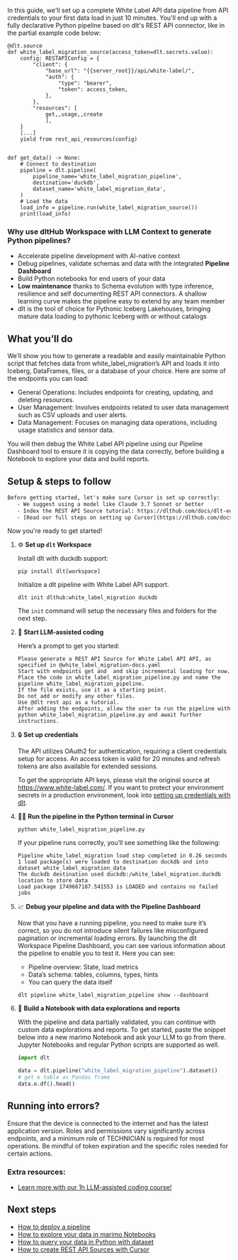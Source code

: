 In this guide, we'll set up a complete White Label API data pipeline from API credentials to your first data load in just 10 minutes. You'll end up with a fully declarative Python pipeline based on dlt's REST API connector, like in the partial example code below:

```python-outcome
@dlt.source
def white_label_migration_source(access_token=dlt.secrets.value):
    config: RESTAPIConfig = {
        "client": {
            "base_url": "{{server_root}}/api/white-label/",
            "auth": {
                "type": "bearer",
                "token": access_token,
            },
        },
        "resources": [
            get,,usage,,create
            ],
    }
    [...]
    yield from rest_api_resources(config)


def get_data() -> None:
    # Connect to destination
    pipeline = dlt.pipeline(
        pipeline_name='white_label_migration_pipeline',
        destination='duckdb',
        dataset_name='white_label_migration_data', 
    )
    # Load the data
    load_info = pipeline.run(white_label_migration_source())
    print(load_info) 
```

### Why use dltHub Workspace with LLM Context to generate Python pipelines?

- Accelerate pipeline development with AI-native context
- Debug pipelines, validate schemas and data with the integrated **Pipeline Dashboard**
- Build Python notebooks for end users of your data
- **Low maintenance** thanks to Schema evolution with type inference, resilience and self documenting REST API connectors. A shallow learning curve makes the pipeline easy to extend by any team member
- dlt is the tool of choice for Pythonic Iceberg Lakehouses, bringing mature data loading to pythonic Iceberg with or without catalogs

## What you’ll do

We’ll show you how to generate a readable and easily maintainable Python script that fetches data from white_label_migration’s API and loads it into Iceberg, DataFrames, files, or a database of your choice. Here are some of the endpoints you can load:

- General Operations: Includes endpoints for creating, updating, and deleting resources.
- User Management: Involves endpoints related to user data management such as CSV uploads and user alerts.
- Data Management: Focuses on managing data operations, including usage statistics and sensor data.

You will then debug the White Label API pipeline using our Pipeline Dashboard tool to ensure it is copying the data correctly, before building a Notebook to explore your data and build reports.

## Setup & steps to follow

```default
Before getting started, let's make sure Cursor is set up correctly:
   - We suggest using a model like Claude 3.7 Sonnet or better
   - Index the REST API Source tutorial: https://dlthub.com/docs/dlt-ecosystem/verified-sources/rest_api/ and add it to context as **@dlt rest api**
   - [Read our full steps on setting up Cursor](https://dlthub.com/docs/dlt-ecosystem/llm-tooling/cursor-restapi#23-configuring-cursor-with-documentation)
```

Now you're ready to get started!

1. ⚙️ **Set up `dlt` Workspace**
    
    Install dlt with duckdb support:
    ```shell
    pip install dlt[workspace]
    ```

    Initialize a dlt pipeline with White Label API support.
    ```shell
    dlt init dlthub:white_label_migration duckdb
    ```

    The `init` command will setup the necessary files and folders for the next step.
    
2. 🤠 **Start LLM-assisted coding**
    
    Here’s a prompt to get you started:
    
    ```prompt
    Please generate a REST API Source for White Label API API, as specified in @white_label_migration-docs.yaml 
    Start with endpoints get and  and skip incremental loading for now. 
    Place the code in white_label_migration_pipeline.py and name the pipeline white_label_migration_pipeline. 
    If the file exists, use it as a starting point. 
    Do not add or modify any other files. 
    Use @dlt rest api as a tutorial. 
    After adding the endpoints, allow the user to run the pipeline with python white_label_migration_pipeline.py and await further instructions.
    ```

    
3. 🔒 **Set up credentials** 
    
    The API utilizes OAuth2 for authentication, requiring a client credentials setup for access. An access token is valid for 20 minutes and refresh tokens are also available for extended sessions.
    
    To get the appropriate API keys, please visit the original source at https://www.white-label.com/.
    If you want to protect your environment secrets in a production environment, look into [setting up credentials with dlt](https://dlthub.com/docs/walkthroughs/add_credentials).
    
4. 🏃‍♀️ **Run the pipeline in the Python terminal in Cursor**
    
    ```shell
    python white_label_migration_pipeline.py
    ```
    
    If your pipeline runs correctly, you’ll see something like the following:
    
    ```shell
    Pipeline white_label_migration load step completed in 0.26 seconds
    1 load package(s) were loaded to destination duckdb and into dataset white_label_migration_data
    The duckdb destination used duckdb:/white_label_migration.duckdb location to store data
    Load package 1749667187.541553 is LOADED and contains no failed jobs
    ```
    
5. 📈 **Debug your pipeline and data with the Pipeline Dashboard**

    Now that you have a running pipeline, you need to make sure it’s correct, so you do not introduce silent failures like misconfigured pagination or incremental loading errors. By launching the dlt Workspace Pipeline Dashboard, you can see various information about the pipeline to enable you to test it. Here you can see:
    - Pipeline overview: State, load metrics
    - Data’s schema: tables, columns, types, hints
    - You can query the data itself
    
    ```shell
    dlt pipeline white_label_migration_pipeline show --dashboard
    ```
    
6. 🐍 **Build a Notebook with data explorations and reports**

    With the pipeline and data partially validated, you can continue with custom data explorations and reports. To get started, paste the snippet below into a new marimo Notebook and ask your LLM to go from there. Jupyter Notebooks and regular Python scripts are supported as well.

    
    ```python
    import dlt

   data = dlt.pipeline("white_label_migration_pipeline").dataset()
   # get e table as Pandas frame
   data.e.df().head()
    ```

## Running into errors?

Ensure that the device is connected to the internet and has the latest application version. Roles and permissions vary significantly across endpoints, and a minimum role of TECHNICIAN is required for most operations. Be mindful of token expiration and the specific roles needed for certain actions.

### Extra resources:

- [Learn more with our 1h LLM-assisted coding course!](https://www.youtube.com/watch?v=GGid70rnJuM)

## Next steps

- [How to deploy a pipeline](https://dlthub.com/docs/walkthroughs/deploy-a-pipeline)
- [How to explore your data in marimo Notebooks](https://dlthub.com/docs/general-usage/dataset-access/marimo)
- [How to query your data in Python with dataset](https://dlthub.com/docs/general-usage/dataset-access/dataset)
- [How to create REST API Sources with Cursor](https://dlthub.com/docs/dlt-ecosystem/llm-tooling/cursor-restapi)